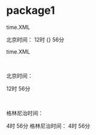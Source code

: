 # package1
<?xml version="1.0" encoding="utf-8"?>

time.XML
<?xml version="1.0" encoding="UTF-8"?>
<?xml - stylesheet href="showTime.css"type="text/css">
<root>
     <time>
          北京时间：
          <hour>  12时  </hour>{}
          <minute>56分  </minute>
     </time>
     <time><p>time.XML
  <?xml version="1.0" encoding="UTF-8"?>
  <?xml - stylesheet href="showTime.css"type="text/css"></p>
<root>
     <time>
          <p>&nbsp;</p>
          <p>北京时间：</p>
          <hour>  12时 </hour>
          <minute>56分  </minute>
     </time>
     <time>
          <p>&nbsp;</p>
          <p>格林尼治时间： </p>
          <hour>  4时  </hour>
          <minute>56分 </minute>
     </time>
</root>
          格林尼治时间：
          <hour>  4时  </hour>
          <minute>56分 </minute>
     </time>
</root>





